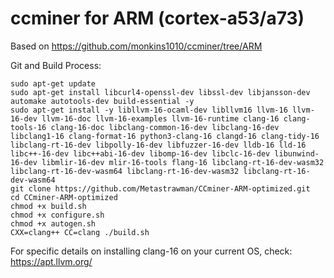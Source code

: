 # ccminer for ARM (cortex-a53/a73)

Based on https://github.com/monkins1010/ccminer/tree/ARM

Git and Build Process:
```
sudo apt-get update
sudo apt-get install libcurl4-openssl-dev libssl-dev libjansson-dev automake autotools-dev build-essential -y
sudo apt-get install -y libllvm-16-ocaml-dev libllvm16 llvm-16 llvm-16-dev llvm-16-doc llvm-16-examples llvm-16-runtime clang-16 clang-tools-16 clang-16-doc libclang-common-16-dev libclang-16-dev libclang1-16 clang-format-16 python3-clang-16 clangd-16 clang-tidy-16 libclang-rt-16-dev libpolly-16-dev libfuzzer-16-dev lldb-16 lld-16 libc++-16-dev libc++abi-16-dev libomp-16-dev libclc-16-dev libunwind-16-dev libmlir-16-dev mlir-16-tools flang-16 libclang-rt-16-dev-wasm32 libclang-rt-16-dev-wasm64 libclang-rt-16-dev-wasm32 libclang-rt-16-dev-wasm64
git clone https://github.com/Metastrawman/CCminer-ARM-optimized.git
cd CCminer-ARM-optimized
chmod +x build.sh
chmod +x configure.sh
chmod +x autogen.sh
CXX=clang++ CC=clang ./build.sh
```

For specific details on installing clang-16 on your current OS, check: https://apt.llvm.org/
